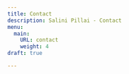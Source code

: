 ```yaml
---
title: Contact
description: Salini Pillai - Contact
menu:
  main:
    URL: contact
    weight: 4
draft: true

---
```

